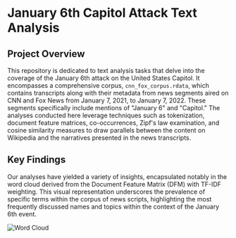 
# January 6th Capitol Attack Text Analysis

## Project Overview

This repository is dedicated to text analysis tasks that delve into the coverage of the January 6th attack on the United States Capitol. It encompasses a comprehensive corpus, `cnn_fox_corpus.rdata`, which contains transcripts along with their metadata from news segments aired on CNN and Fox News from January 7, 2021, to January 7, 2022. These segments specifically include mentions of "January 6" and "Capitol." The analyses conducted here leverage techniques such as tokenization, document feature matrices, co-occurrences, Zipf's law examination, and cosine similarity measures to draw parallels between the content on Wikipedia and the narratives presented in the news transcripts.

## Key Findings
Our analyses have yielded a variety of insights, encapsulated notably in the word cloud derived from the Document Feature Matrix (DFM) with TF-IDF weighting. This visual representation underscores the prevalence of specific terms within the corpus of news scripts, highlighting the most frequently discussed names and topics within the context of the January 6th event.

![Word Cloud](results/images/wordcloud.png)
